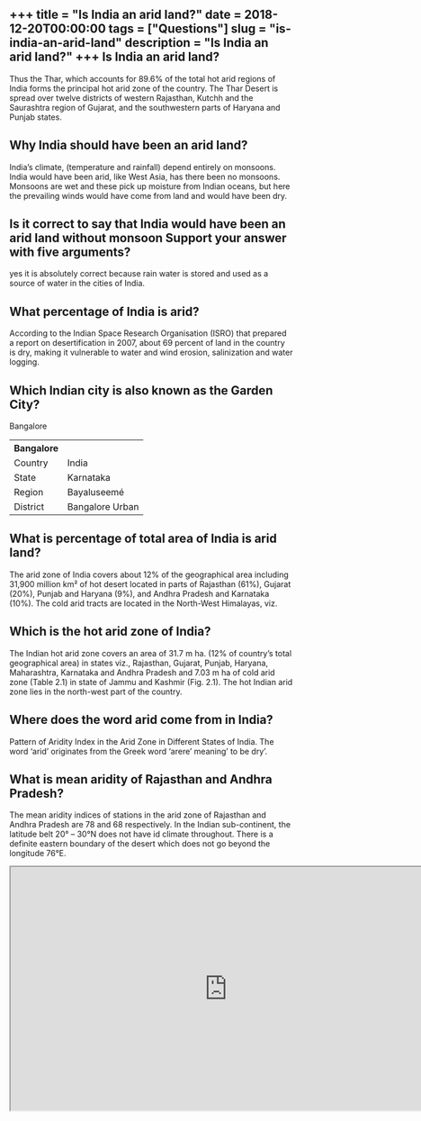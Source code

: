 +++
title = "Is India an arid land?"
date = 2018-12-20T00:00:00
tags = ["Questions"]
slug = "is-india-an-arid-land"
description = "Is India an arid land?"
+++
Is India an arid land?
----------------------

Thus the Thar, which accounts for 89.6% of the total hot arid regions of India forms the principal hot arid zone of the country. The Thar Desert is spread over twelve districts of western Rajasthan, Kutchh and the Saurashtra region of Gujarat, and the southwestern parts of Haryana and Punjab states.

Why India should have been an arid land?
----------------------------------------

India’s climate, (temperature and rainfall) depend entirely on monsoons. India would have been arid, like West Asia, has there been no monsoons. Monsoons are wet and these pick up moisture from Indian oceans, but here the prevailing winds would have come from land and would have been dry.

Is it correct to say that India would have been an arid land without monsoon Support your answer with five arguments?
---------------------------------------------------------------------------------------------------------------------

yes it is absolutely correct because rain water is stored and used as a source of water in the cities of India.

What percentage of India is arid?
---------------------------------

According to the Indian Space Research Organisation (ISRO) that prepared a report on desertification in 2007, about 69 percent of land in the country is dry, making it vulnerable to water and wind erosion, salinization and water logging.

Which Indian city is also known as the Garden City?
---------------------------------------------------

Bangalore

<table><tr><th>Bangalore</th></tr><tr><td>Country</td><td>India</td></tr><tr><td>State</td><td>Karnataka</td></tr><tr><td>Region</td><td>Bayaluseemé</td></tr><tr><td>District</td><td>Bangalore Urban</td></tr></table>

What is percentage of total area of India is arid land?
-------------------------------------------------------

The arid zone of India covers about 12% of the geographical area including 31,900 million km² of hot desert located in parts of Rajasthan (61%), Gujarat (20%), Punjab and Haryana (9%), and Andhra Pradesh and Karnataka (10%). The cold arid tracts are located in the North-West Himalayas, viz.

Which is the hot arid zone of India?
------------------------------------

The Indian hot arid zone covers an area of 31.7 m ha. (12% of country’s total geographical area) in states viz., Rajasthan, Gujarat, Punjab, Haryana, Maharashtra, Karnataka and Andhra Pradesh and 7.03 m ha of cold arid zone (Table 2.1) in state of Jammu and Kashmir (Fig. 2.1). The hot Indian arid zone lies in the north-west part of the country.

Where does the word arid come from in India?
--------------------------------------------

Pattern of Aridity Index in the Arid Zone in Different States of India. The word ‘arid’ originates from the Greek word ‘arere’ meaning’ to be dry’.

What is mean aridity of Rajasthan and Andhra Pradesh?
-----------------------------------------------------

The mean aridity indices of stations in the arid zone of Rajasthan and Andhra Pradesh are 78 and 68 respectively. In the Indian sub-continent, the latitude belt 20° – 30°N does not have id climate throughout. There is a definite eastern boundary of the desert which does not go beyond the longitude 76°E.

<iframe allow="accelerometer; autoplay; clipboard-write; encrypted-media; gyroscope; picture-in-picture" allowfullscreen="" class="__youtube_prefs__  epyt-is-override  no-lazyload" data-no-lazy="1" data-origheight="433" data-origwidth="770" data-skipgform_ajax_framebjll="" height="433" id="_ytid_48156" loading="lazy" src="https://www.youtube.com/embed/ZQP-7BPvvq0?enablejsapi=1&autoplay=0&cc_load_policy=0&cc_lang_pref=&iv_load_policy=1&loop=0&modestbranding=0&rel=1&fs=1&playsinline=0&autohide=2&theme=dark&color=red&controls=1&" title="YouTube player" width="770"></iframe>